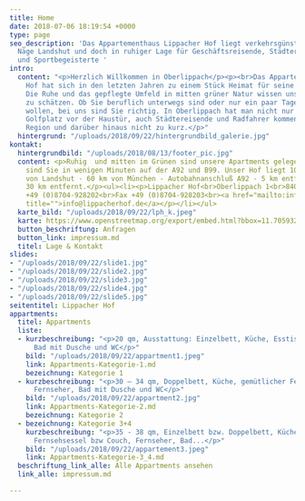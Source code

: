 ```yaml
---
title: Home
date: 2018-07-06 18:19:54 +0000
type: page
seo_description: 'Das Appartementhaus Lippacher Hof liegt verkehrsgünstig zur A92
  Näge Landshut und doch in ruhiger Lage für Geschäftsreisende, Städtereisende, Familien
  und Sportbegeisterte '
intro:
  content: "<p>Herzlich Willkommen in Oberlippach</p><p><br>Das Appartementhaus Lippacher
    Hof hat sich in den letzten Jahren zu einem Stück Heimat für seine Gäste entwickelt.
    Die Ruhe und das gepflegte Umfeld in mitten grüner Natur wissen unsere Gäste sehr
    zu schätzen. Ob Sie beruflich unterwegs sind oder nur ein paar Tage ausspannen
    wollen, bei uns sind Sie richtig. In Oberlippach hat man nicht nur den schönen
    Golfplatz vor der Haustür, auch Städtereisende und Radfahrer kommen in unserer
    Region und darüber hinaus nicht zu kurz.</p>"
  hintergrund: "/uploads/2018/09/22/hintergrundbild_galerie.jpg"
kontakt:
  hintergrundbild: "/uploads/2018/08/13/footer_pic.jpg"
  content: <p>Ruhig  und mitten im Grünen sind unsere Apartments gelegen. Dennoch
    sind Sie in wenigen Minuten auf der A92 und B99. Unser Hof liegt 10 km nördlich
    von Landshut - 60 km von München - Autobahnanschluß A92 - 5 km entfernt - A93
    30 km entfernt.</p><ul><li><p>Lippacher Hof<br>Oberlippach 1<br>84095 Furth</p></li><li><p>Tel.
    +49 (0)8704-928202<br>Fax +49 (0)8704-928203<br><a href="mailto:info@lippacherhof.de"
    title="">info@lippacherhof.de</a></p></li></ul>
  karte_bild: "/uploads/2018/09/22/lph_k.jpeg"
  karte: https://www.openstreetmap.org/export/embed.html?bbox=11.7059326171875%2C48.39228191752019%2C12.447509765625002%2C48.79827046389008&amp;layer=mapnik&amp;marker=48.59568400838307%2C12.07672119140625
  button_beschriftung: Anfragen
  button_link: impressum.md
  titel: Lage & Kontakt
slides:
- "/uploads/2018/09/22/slide1.jpg"
- "/uploads/2018/09/22/slide2.jpg"
- "/uploads/2018/09/22/slide3.jpg"
- "/uploads/2018/09/22/slide4.jpg"
- "/uploads/2018/09/22/slide5.jpg"
seitentitel: Lippacher Hof
appartments:
  titel: Appartments
  liste:
  - kurzbeschreibung: "<p>20 qm, Ausstattung: Einzelbett, Küche, Esstisch, Fernseher,
      Bad mit Dusche und WC</p>"
    bild: "/uploads/2018/09/22/appartment1.jpeg"
    link: Appartments-Kategorie-1.md
    bezeichnung: Kategorie 1
  - kurzbeschreibung: "<p>30 – 34 qm, Doppelbett, Küche, gemütlicher Fernsehsessel,
      Fernseher, Bad mit Dusche und WC</p>"
    bild: "/uploads/2018/09/22/appartment2.jpg"
    link: Appartments-Kategorie-2.md
    bezeichnung: Kategorie 2
  - bezeichnung: Kategorie 3+4
    kurzbeschreibung: "<p>35 - 38 qm, Einzelbett bzw. Doppelbett, Küche, Esstisch,
      Fernsehsessel bzw Couch, Fernseher, Bad...</p>"
    bild: "/uploads/2018/09/22/appartement3.jpeg"
    link: Appartments-Kategorie-3_4.md
  beschriftung_link_alle: Alle Appartments ansehen
  link_alle: impressum.md

---
```

